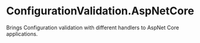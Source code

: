 # ConfigurationValidation.AspNetCore
Brings Configuration validation with different handlers to AspNet Core applications.
